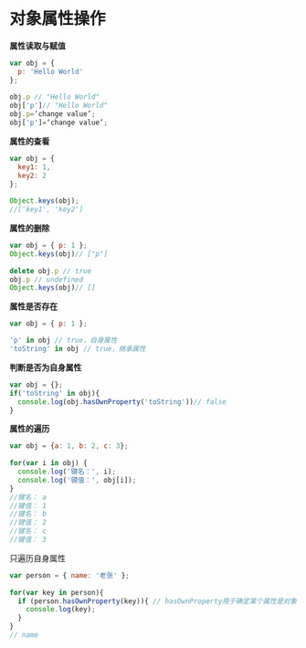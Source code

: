 # 对象属性操作


**属性读取与赋值**

```javascript
var obj = {
  p: 'Hello World'
};
 
obj.p // "Hello World"
obj['p']// "Hello World"
obj.p=‘change value’;
obj['p']=‘change value’;
```

**属性的查看**

```javascript
var obj = {
  key1: 1,
  key2: 2
};
 
Object.keys(obj);
//['key1', 'key2']
```

**属性的删除**

```javascript
var obj = { p: 1 };
Object.keys(obj)// ["p"]
 
delete obj.p // true
obj.p // undefined
Object.keys(obj)// []
```

**属性是否存在**

```javascript
var obj = { p: 1 };

'p' in obj // true，自身属性
'toString' in obj // true，继承属性
```

**判断是否为自身属性**

```javascript
var obj = {};
if('toString' in obj){
  console.log(obj.hasOwnProperty('toString'))// false
}
```

**属性的遍历**

```javascript
var obj = {a: 1, b: 2, c: 3};
 
for(var i in obj) {
  console.log('键名：', i);
  console.log('键值：', obj[i]);
}
//键名： a
//键值： 1
//键名： b
//键值： 2
//键名： c
//键值： 3
```

只遍历自身属性

```javascript
var person = { name: '老张' };
 
for(var key in person){
  if (person.hasOwnProperty(key)){ // hasOwnProperty用于确定某个属性是对象自身（即“自有属性”）的属性，而不是继承自其原型链上的属性
    console.log(key);
  }
}
// name
```
